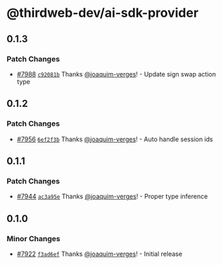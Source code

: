 # @thirdweb-dev/ai-sdk-provider

## 0.1.3

### Patch Changes

- [#7988](https://github.com/thirdweb-dev/js/pull/7988) [`c92081b`](https://github.com/thirdweb-dev/js/commit/c92081b0565cee4452728e2f1615f226df9c138b) Thanks [@joaquim-verges](https://github.com/joaquim-verges)! - Update sign swap action type

## 0.1.2

### Patch Changes

- [#7956](https://github.com/thirdweb-dev/js/pull/7956) [`6ef2f3b`](https://github.com/thirdweb-dev/js/commit/6ef2f3b37a0e66a737d26d6753d507baa9329d56) Thanks [@joaquim-verges](https://github.com/joaquim-verges)! - Auto handle session ids

## 0.1.1

### Patch Changes

- [#7944](https://github.com/thirdweb-dev/js/pull/7944) [`ac3a95e`](https://github.com/thirdweb-dev/js/commit/ac3a95ebbb2aa6b8fe068606e019e9cb9d10b151) Thanks [@joaquim-verges](https://github.com/joaquim-verges)! - Proper type inference

## 0.1.0

### Minor Changes

- [#7922](https://github.com/thirdweb-dev/js/pull/7922) [`f3ad6ef`](https://github.com/thirdweb-dev/js/commit/f3ad6efcf829e23435c4e2859809a74be877809d) Thanks [@joaquim-verges](https://github.com/joaquim-verges)! - Initial release
